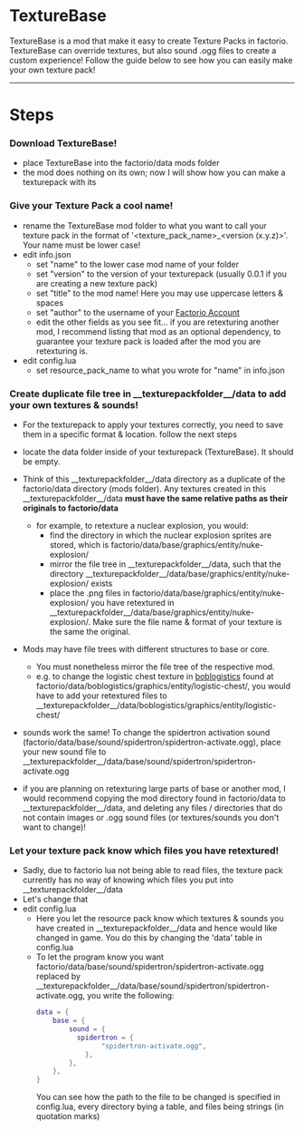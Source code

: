 # TextureBase
TextureBase is a mod that make it easy to create Texture Packs in factorio.
TextureBase can override textures, but also sound .ogg files to create a custom experience!
Follow the guide below to see how you can easily make your own texture pack!

---

# Steps

### Download TextureBase!

 - place TextureBase into the factorio/data mods folder
 - the mod does nothing on its own; now I will show how you can make a texturepack with its

### Give your Texture Pack a cool name!

- rename the TextureBase mod folder to what you want to call your texture pack in the format of '<texture_pack_name>_<version (x.y.z)>'. Your name must be lower case!
- edit info.json
    - set "name" to the lower case mod name of your folder
	- set "version" to the version of your texturepack (usually 0.0.1 if you are creating a new texture pack)
	- set "title" to the mod name! Here you may use uppercase letters & spaces
	- set "author" to the username of your [Factorio Account](https://factorio.com/login)
	- edit the other fields as you see fit... if you are retexturing another mod, I recommend listing that mod as an optional dependency, to guarantee your texture pack is loaded after the mod you are retexturing is.
- edit config.lua
    - set resource_pack_name to what you wrote for "name" in info.json

### Create duplicate file tree in \_\_texturepackfolder\_\_/data to add your own textures & sounds!

- For the texturepack to apply your textures correctly, you need to save them in a specific format & location. follow the next steps
- locate the data folder inside of your texturepack (TextureBase). It should be empty.
- Think of this \_\_texturepackfolder\_\_/data directory as a duplicate of the factorio/data directory (mods folder). Any textures created in this \_\_texturepackfolder\_\_/data **must have the same relative paths as their originals to factorio/data**
	- for example, to retexture a nuclear explosion, you would:
        - find the directory in which the nuclear explosion sprites are stored, which is factorio/data/base/graphics/entity/nuke-explosion/
	    - mirror the file tree in \_\_texturepackfolder\_\_/data, such that the directory \_\_texturepackfolder\_\_/data/base/graphics/entity/nuke-explosion/ exists
	    - place the .png files in factorio/data/base/graphics/entity/nuke-explosion/ you have retextured in \_\_texturepackfolder\_\_/data/base/graphics/entity/nuke-explosion/. Make sure the file name & format of your texture is the same the original.
- Mods may have file trees with different structures to base or core.
    - You must nonetheless mirror the file tree of the respective mod.
    - e.g. to change the logistic chest texture in [boblogistics](https://mods.factorio.com/mod/boblogistics) found at factorio/data/boblogistics/graphics/entity/logistic-chest/, you would have to add your retextured files to \_\_texturepackfolder\_\_/data/boblogistics/graphics/entity/logistic-chest/
- sounds work the same! To change the spidertron activation sound (factorio/data/base/sound/spidertron/spidertron-activate.ogg), place your new sound file to \_\_texturepackfolder\_\_/data/base/sound/spidertron/spidertron-activate.ogg
	
- if you are planning on retexturing large parts of base or another mod, I would recommend copying the mod directory found in factorio/data to \_\_texturepackfolder\_\_/data, and deleting any files / directories that do not contain images or .ogg sound files (or textures/sounds you don't want to change)!


### Let your texture pack know which files you have retextured!

- Sadly, due to factorio lua not being able to read files, the texture pack currently has no way of knowing which files you put into \_\_texturepackfolder\_\_/data
- Let's change that
- edit config.lua
    - Here you let the resource pack know which textures & sounds you have created in \_\_texturepackfolder\_\_/data and hence would like changed in game. You do this by changing the 'data' table in config.lua
	- To let the program know you want factorio/data/base/sound/spidertron/spidertron-activate.ogg replaced by \_\_texturepackfolder\_\_/data/base/sound/spidertron/spidertron-activate.ogg, you write the following:
	  ```lua
	  data = {
	      base = {
		      sound = {
				spidertron = {
				      "spidertron-activate.ogg",
				  },
			  },
		  },
	  }
	  ```
	  You can see how the path to the file to be changed is specified in config.lua, every directory bying a table, and files being strings (in quotation marks)
		


